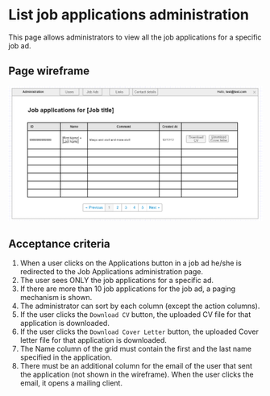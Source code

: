# List job applications administration

This page allows administrators to view all the job applications for a specific job ad.

## Page wireframe

![Home Page](../assets/job-applications-admin.png)

## Acceptance criteria

1. When a user clicks on the Applications button in a job ad he/she is redirected to the Job Applications administration page.
2. The user sees ONLY the job applications for a specific ad.
3. If there are more than 10 job applications for the job ad, a paging mechanism is shown.
4. The administrator can sort by each column (except the action columns).
5. If the user clicks the `Download CV` button, the uploaded CV file for that application is downloaded.
6. If the user clicks the `Download Cover Letter` button, the uploaded Cover letter file for that application is downloaded.
7. The Name column of the grid must contain the first and the last name specified in the application.
8. There must be an additional column for the email of the user that sent the application (not shown in the wireframe). When the user clicks the email, it opens a mailing client.